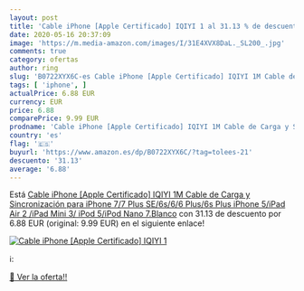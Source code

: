 ```yaml
---
layout: post
title: 'Cable iPhone [Apple Certificado] IQIYI 1 al 31.13 % de descuento'
date: 2020-05-16 20:37:09
image: 'https://m.media-amazon.com/images/I/31E4XVX8DaL._SL200_.jpg'
comments: true
category: ofertas
author: ring
slug: 'B0722XYX6C-es Cable iPhone [Apple Certificado] IQIYI 1M Cable de Carga y...'
tags: [ 'iphone', ]
actualPrice: 6.88 EUR
currency: EUR
price: 6.88
comparePrice: 9.99 EUR
prodname: 'Cable iPhone [Apple Certificado] IQIYI 1M Cable de Carga y Sincronización para iPhone 7/7 Plus SE/6s/6/6 Plus/6s Plus iPhone 5/iPad Air 2 /iPad Mini 3/ iPod 5/iPod Nano 7.Blanco'
country: 'es'
flag: '🇪🇸'
buyurl: 'https://www.amazon.es/dp/B0722XYX6C/?tag=tolees-21'
descuento: '31.13'
average: '6.88'
---
```


Está [Cable iPhone [Apple Certificado] IQIYI 1M Cable de Carga y Sincronización para iPhone 7/7 Plus SE/6s/6/6 Plus/6s Plus iPhone 5/iPad Air 2 /iPad Mini 3/ iPod 5/iPod Nano 7.Blanco](https://www.amazon.es/dp/B0722XYX6C/?tag=tolees-21) con 31.13 de descuento por 6.88 EUR (original: 9.99 EUR) en el siguiente enlace!

[![Cable iPhone [Apple Certificado] IQIYI 1](https://m.media-amazon.com/images/I/31E4XVX8DaL._SL200_.jpg)](https://www.amazon.es/dp/B0722XYX6C/?tag=tolees-21)

ℹ️:


[🛒 Ver la oferta!!](https://www.amazon.es/dp/B0722XYX6C/?tag=tolees-21)
